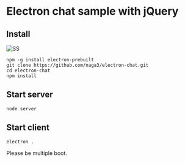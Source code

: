 # Electron chat sample with jQuery

## Install

![SS](https://raw.githubusercontent.com/wiki/naga3/electron-chat/ss.gif)

```
npm -g install electron-prebuilt
git clone https://github.com/naga3/electron-chat.git
cd electron-chat
npm install
```

## Start server

```
node server
```

## Start client

```
electron .
```

Please be multiple boot.
